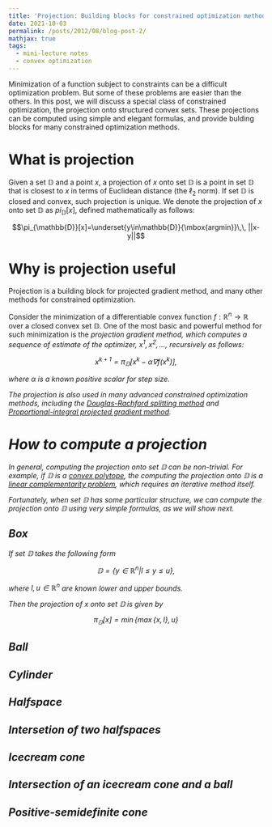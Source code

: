 ```yaml
---
title: 'Projection: Building blocks for constrained optimization methods'
date: 2021-10-03
permalink: /posts/2012/08/blog-post-2/
mathjax: true
tags:
  - mini-lecture notes
  - convex optimization
---
```


Minimization of a function subject to constraints can be a difficult optimization problem. But some of these problems are easier than the others.
In this post, we will discuss a special class of constrained optimization, the projection onto structured convex sets.
These projections can be computed using simple and elegant formulas, and provide bulding blocks for many constrained optimization methods.

# What is projection

Given a set $\mathbb{D}$ and a point $x$, a projection of $x$ onto set $\mathbb{D}$ is a point in set $\mathbb{D}$ that is closest to $x$ in terms of Euclidean distance (the $\ell_2$ norm). If set $\mathbb{D}$ is closed and convex, such projection is unique. We denote the projection of $x$ onto set $\mathbb{D}$ as $pi_{\mathbb{D}}[x]$, defined mathematically as follows:

$$\pi_{\mathbb{D}}[x]=\underset{y\in\mathbb{D}}{\mbox{argmin}}\,\, ||x-y||$$

# Why is projection useful

Projection is a building block for projected gradient method, and many other methods for constrained optimization. 

Consider the minimization of a differentiable convex function $f:\mathbb{R}^n\to\mathbb{R}$ over a closed convex set $\mathbb{D}$. One of the most basic and powerful method for such minimization is the <em>projection gradient method<em>, which computes a sequence of estimate of the optimizer, $x^1, x^2, \ldots$, recursively as follows:
  
  $$x^{k+1}=\pi_{\mathbb{D}}[x^k-\alpha \nabla f(x^k)],$$
  
where $\alpha$ is a known positive scalar for step size.
  
The projection is also used in many advanced constrained optimization methods, including the [Douglas-Rachford splitting method](https://arxiv.org/pdf/1303.1090.pdf) and [Proportional-integral projected gradient method](https://arxiv.org/pdf/2108.10260.pdf).
 
# How to compute a projection
  
  In general, computing the projection onto set $\mathbb{D}$ can be non-trivial. For example, if $\mathbb{D}$ is a [convex polytope](https://en.wikipedia.org/wiki/Polytope), the computing the projection onto $\mathbb{D}$ is a [linear complementarity problem](https://en.wikipedia.org/wiki/Linear_complementarity_problem), which requires an iterative method itself.
  
  Fortunately, when set $\mathbb{D}$ has some particular structure, we can compute the projection onto $\mathbb{D}$ using very simple formulas, as we will show next.
  
## Box
  
  If set $\mathbb{D}$ takes the following form
  
  $$ \mathbb{D}=\{y\in\mathbb{R}^n|l\leq y\leq u\},$$
  
  where $l, u\in\mathbb{R}^n$ are known lower and upper bounds.
  
  Then the projection of $x$ onto set $\mathbb{D}$ is given by
  
  $$\pi_{\mathbb{D}}[x]=\min\{\max\{x, l\}, u\}$$
  
## Ball
  
## Cylinder
  
## Halfspace
  
## Intersetion of two halfspaces
  
## Icecream cone
  
## Intersection of an icecream cone and a ball
  
## Positive-semidefinite cone
 

